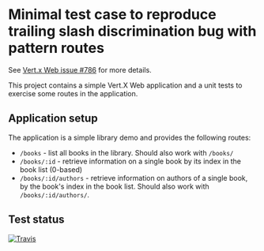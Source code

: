# Minimal test case to reproduce trailing slash discrimination bug with pattern routes

See [Vert.x Web issue #786](https://github.com/vert-x3/vertx-web/issues/786) for more details.

This project contains a simple Vert.X Web application and a unit tests to exercise some routes in the application.

## Application setup

The application is a simple library demo and provides the following routes:

 * `/books` - list all books in the library. Should also work with `/books/`
 * `/books/:id` - retrieve information on a single book by its index in the book list (0-based)
 * `/books/:id/authors` - retrieve information on authors of a single book, by the book's index
     in the book list. Should also work with `/books/:id/authors/`.

## Test status

[![Travis](https://travis-ci.com/guss77/vertx-web-bug-786.svg?branch=master)](https://travis-ci.com/github/guss77/vertx-web-bug-786)
